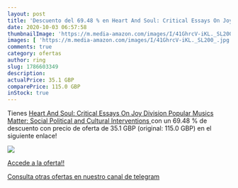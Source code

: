 ```yaml
---
layout: post
title: 'Descuento del 69.48 % en Heart And Soul: Critical Essays On Joy D'
date: 2020-10-03 06:57:58
thumbnailImage: 'https://m.media-amazon.com/images/I/41GhrcV-iKL._SL200_.jpg'
images: [ 'https://m.media-amazon.com/images/I/41GhrcV-iKL._SL200_.jpg' ]
comments: true
category: ofertas
author: ring
slug: 1786603349
description:
actualPrice: 35.1 GBP
comparePrice: 115.0 GBP
inStock: true
---
```


Tienes [Heart And Soul: Critical Essays On Joy Division  Popular Musics Matter: Social  Political and Cultural Interventions ](https://www.amazon.co.uk/dp/1786603349/?tag=redken01-21) con un 69.48 % de descuento con precio de oferta de 35.1 GBP (original: 115.0 GBP) en el siguiente enlace!

[![](https://m.media-amazon.com/images/I/41GhrcV-iKL._SL200_.jpg)](https://www.amazon.co.uk/dp/1786603349/?tag=redken01-21)

[Accede a la oferta!!](https://www.amazon.co.uk/dp/1786603349/?tag=redken01-21)

[Consulta otras ofertas en nuestro canal de telegram](https://t.me/s/ofertas25)
